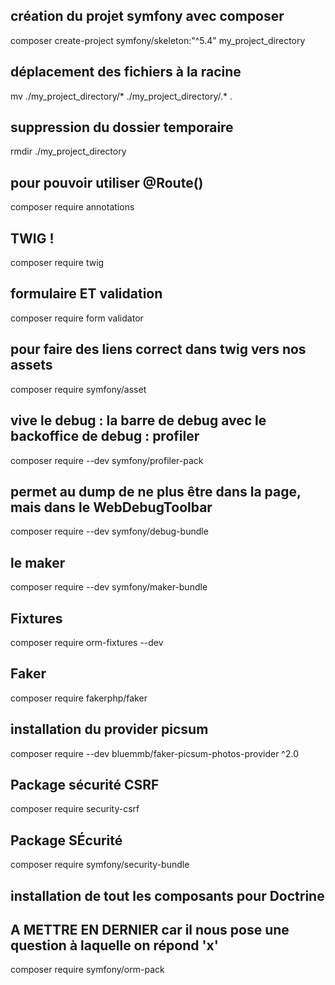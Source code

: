 ## création du projet symfony avec composer
composer create-project symfony/skeleton:"^5.4" my_project_directory


## déplacement des fichiers à la racine
mv ./my_project_directory/* ./my_project_directory/.* .


## suppression du dossier temporaire
rmdir ./my_project_directory


## pour pouvoir utiliser @Route()
composer require annotations


## TWIG !
composer require twig


## formulaire ET validation
composer require form validator


## pour faire des liens correct dans twig vers nos assets
composer require symfony/asset


## vive le debug : la barre de debug avec le backoffice de debug : profiler
composer require --dev symfony/profiler-pack


## permet au dump de ne plus être dans la page, mais dans le WebDebugToolbar
composer require --dev symfony/debug-bundle


## le maker
composer require --dev symfony/maker-bundle


## Fixtures
composer require orm-fixtures --dev


## Faker
composer require fakerphp/faker


## installation du provider picsum
composer require --dev bluemmb/faker-picsum-photos-provider ^2.0


## Package sécurité CSRF
composer require security-csrf 


## Package SÉcurité
composer require symfony/security-bundle


## installation de tout les composants pour Doctrine
## A METTRE EN DERNIER car il nous pose une question à laquelle on répond 'x'
composer require symfony/orm-pack